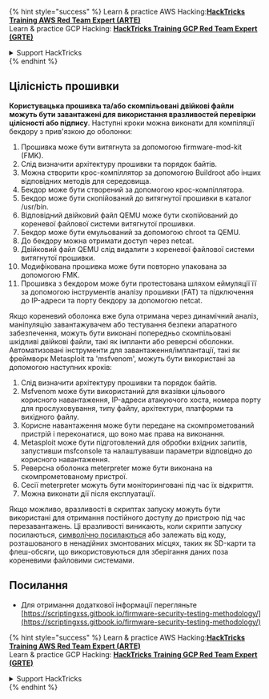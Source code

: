 {% hint style="success" %}
Learn & practice AWS Hacking:<img src="/.gitbook/assets/arte.png" alt="" data-size="line">[**HackTricks Training AWS Red Team Expert (ARTE)**](https://training.hacktricks.xyz/courses/arte)<img src="/.gitbook/assets/arte.png" alt="" data-size="line">\
Learn & practice GCP Hacking: <img src="/.gitbook/assets/grte.png" alt="" data-size="line">[**HackTricks Training GCP Red Team Expert (GRTE)**<img src="/.gitbook/assets/grte.png" alt="" data-size="line">](https://training.hacktricks.xyz/courses/grte)

<details>

<summary>Support HackTricks</summary>

* Check the [**subscription plans**](https://github.com/sponsors/carlospolop)!
* **Join the** 💬 [**Discord group**](https://discord.gg/hRep4RUj7f) or the [**telegram group**](https://t.me/peass) or **follow** us on **Twitter** 🐦 [**@hacktricks\_live**](https://twitter.com/hacktricks\_live)**.**
* **Share hacking tricks by submitting PRs to the** [**HackTricks**](https://github.com/carlospolop/hacktricks) and [**HackTricks Cloud**](https://github.com/carlospolop/hacktricks-cloud) github repos.

</details>
{% endhint %}

## Цілісність прошивки

**Користувацька прошивка та/або скомпільовані двійкові файли можуть бути завантажені для використання вразливостей перевірки цілісності або підпису**. Наступні кроки можна виконати для компіляції бекдору з прив'язкою до оболонки:

1. Прошивка може бути витягнута за допомогою firmware-mod-kit (FMK).
2. Слід визначити архітектуру прошивки та порядок байтів.
3. Можна створити крос-компіллятор за допомогою Buildroot або інших відповідних методів для середовища.
4. Бекдор може бути створений за допомогою крос-компіллятора.
5. Бекдор може бути скопійований до витягнутої прошивки в каталог /usr/bin.
6. Відповідний двійковий файл QEMU може бути скопійований до кореневої файлової системи витягнутої прошивки.
7. Бекдор може бути емульований за допомогою chroot та QEMU.
8. До бекдору можна отримати доступ через netcat.
9. Двійковий файл QEMU слід видалити з кореневої файлової системи витягнутої прошивки.
10. Модифікована прошивка може бути повторно упакована за допомогою FMK.
11. Прошивка з бекдором може бути протестована шляхом еймуляції її за допомогою інструментів аналізу прошивки (FAT) та підключення до IP-адреси та порту бекдору за допомогою netcat.

Якщо кореневий оболонка вже була отримана через динамічний аналіз, маніпуляцію завантажувачем або тестування безпеки апаратного забезпечення, можуть бути виконані попередньо скомпільовані шкідливі двійкові файли, такі як імпланти або реверсні оболонки. Автоматизовані інструменти для завантаження/імплантації, такі як фреймворк Metasploit та 'msfvenom', можуть бути використані за допомогою наступних кроків:

1. Слід визначити архітектуру прошивки та порядок байтів.
2. Msfvenom може бути використаний для вказівки цільового корисного навантаження, IP-адреси атакуючого хоста, номера порту для прослуховування, типу файлу, архітектури, платформи та вихідного файлу.
3. Корисне навантаження може бути передане на скомпрометований пристрій і переконатися, що воно має права на виконання.
4. Metasploit може бути підготовлений для обробки вхідних запитів, запустивши msfconsole та налаштувавши параметри відповідно до корисного навантаження.
5. Реверсна оболонка meterpreter може бути виконана на скомпрометованому пристрої.
6. Сесії meterpreter можуть бути моніторинговані під час їх відкриття.
7. Можна виконати дії після експлуатації.

Якщо можливо, вразливості в скриптах запуску можуть бути використані для отримання постійного доступу до пристрою під час перезавантажень. Ці вразливості виникають, коли скрипти запуску посилаються, [символічно посилаються](https://www.chromium.org/chromium-os/chromiumos-design-docs/hardening-against-malicious-stateful-data) або залежать від коду, розташованого в ненадійних змонтованих місцях, таких як SD-карти та флеш-обсяги, що використовуються для зберігання даних поза кореневими файловими системами.

## Посилання
* Для отримання додаткової інформації перегляньте [https://scriptingxss.gitbook.io/firmware-security-testing-methodology/](https://scriptingxss.gitbook.io/firmware-security-testing-methodology/)

{% hint style="success" %}
Learn & practice AWS Hacking:<img src="/.gitbook/assets/arte.png" alt="" data-size="line">[**HackTricks Training AWS Red Team Expert (ARTE)**](https://training.hacktricks.xyz/courses/arte)<img src="/.gitbook/assets/arte.png" alt="" data-size="line">\
Learn & practice GCP Hacking: <img src="/.gitbook/assets/grte.png" alt="" data-size="line">[**HackTricks Training GCP Red Team Expert (GRTE)**<img src="/.gitbook/assets/grte.png" alt="" data-size="line">](https://training.hacktricks.xyz/courses/grte)

<details>

<summary>Support HackTricks</summary>

* Check the [**subscription plans**](https://github.com/sponsors/carlospolop)!
* **Join the** 💬 [**Discord group**](https://discord.gg/hRep4RUj7f) or the [**telegram group**](https://t.me/peass) or **follow** us on **Twitter** 🐦 [**@hacktricks\_live**](https://twitter.com/hacktricks\_live)**.**
* **Share hacking tricks by submitting PRs to the** [**HackTricks**](https://github.com/carlospolop/hacktricks) and [**HackTricks Cloud**](https://github.com/carlospolop/hacktricks-cloud) github repos.

</details>
{% endhint %}
